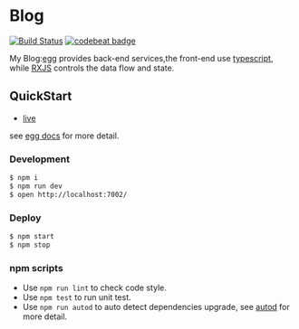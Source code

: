 # Blog

[![Build Status](https://www.travis-ci.org/gatinul/Blog.svg?branch=master)](https://travis-ci.org/gatinul/Blog)
[![codebeat badge](https://codebeat.co/badges/02f41e24-762d-4c06-9b93-053b081f6acf)](https://codebeat.co/projects/github-com-gatinul-blog-master)

My Blog:[egg](https://eggjs.org) provides back-end services,the front-end use [typescript](http://www.typescriptlang.org), while [RXJS](http://reactivex.io/rxjs/) controls the data flow and state.

## QuickStart

- [live](http://gatinul.org:7002)

<!-- add docs here for user -->

see [egg docs][egg] for more detail.

### Development

```bash
$ npm i
$ npm run dev
$ open http://localhost:7002/
```

### Deploy

```bash
$ npm start
$ npm stop
```

### npm scripts

- Use `npm run lint` to check code style.
- Use `npm test` to run unit test.
- Use `npm run autod` to auto detect dependencies upgrade, see [autod](https://www.npmjs.com/package/autod) for more detail.


[egg]: https://eggjs.org